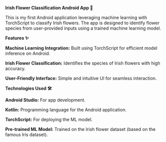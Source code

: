 **Irish Flower Classification Android App 🌸**


This is my first Android application leveraging machine learning with TorchScript to classify Irish flowers. The app is designed to identify flower species from user-provided inputs using a trained machine learning model.

**Features ✨**

**Machine Learning Integration:** Built using TorchScript for efficient model inference on Android.

**Irish Flower Classification:** Identifies the species of Irish flowers with high accuracy.

**User-Friendly Interface:** Simple and intuitive UI for seamless interaction.

**Technologies Used 🛠️**

**Android Studio:** For app development.

**Kotlin:** Programming language for the Android application.

**TorchScript:** For deploying the ML model.

**Pre-trained ML Model:** Trained on the Irish flower dataset (based on the famous Iris dataset).
